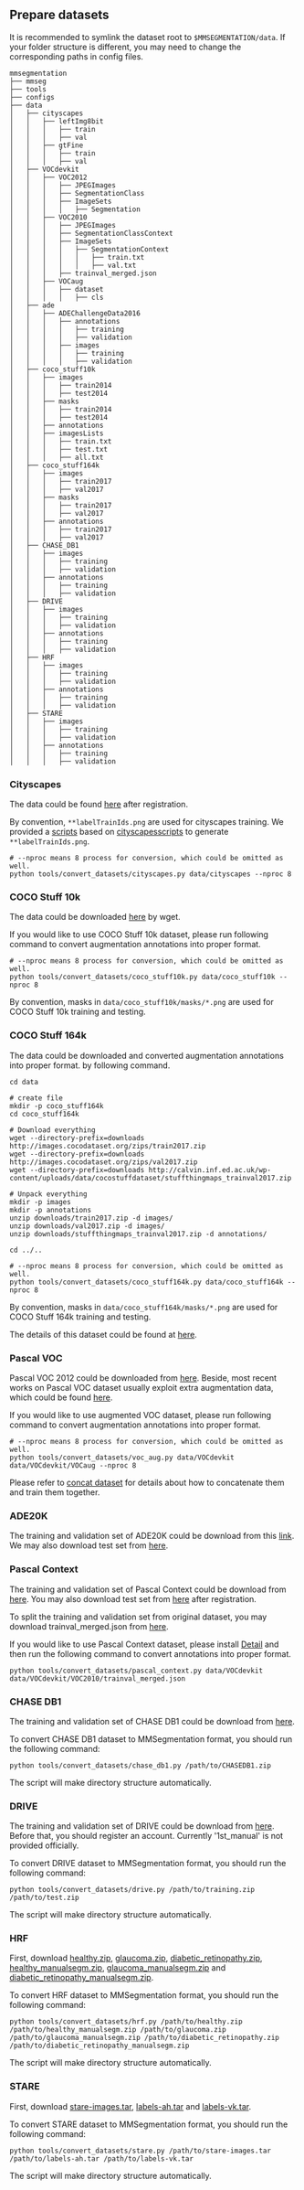 ## Prepare datasets

It is recommended to symlink the dataset root to `$MMSEGMENTATION/data`.
If your folder structure is different, you may need to change the corresponding paths in config files.

```none
mmsegmentation
├── mmseg
├── tools
├── configs
├── data
│   ├── cityscapes
│   │   ├── leftImg8bit
│   │   │   ├── train
│   │   │   ├── val
│   │   ├── gtFine
│   │   │   ├── train
│   │   │   ├── val
│   ├── VOCdevkit
│   │   ├── VOC2012
│   │   │   ├── JPEGImages
│   │   │   ├── SegmentationClass
│   │   │   ├── ImageSets
│   │   │   │   ├── Segmentation
│   │   ├── VOC2010
│   │   │   ├── JPEGImages
│   │   │   ├── SegmentationClassContext
│   │   │   ├── ImageSets
│   │   │   │   ├── SegmentationContext
│   │   │   │   │   ├── train.txt
│   │   │   │   │   ├── val.txt
│   │   │   ├── trainval_merged.json
│   │   ├── VOCaug
│   │   │   ├── dataset
│   │   │   │   ├── cls
│   ├── ade
│   │   ├── ADEChallengeData2016
│   │   │   ├── annotations
│   │   │   │   ├── training
│   │   │   │   ├── validation
│   │   │   ├── images
│   │   │   │   ├── training
│   │   │   │   ├── validation
│   ├── coco_stuff10k
│   │   ├── images
│   │   │   ├── train2014
│   │   │   ├── test2014
│   │   ├── masks
│   │   │   ├── train2014
│   │   │   ├── test2014
│   │   ├── annotations
│   │   ├── imagesLists
│   │   │   ├── train.txt
│   │   │   ├── test.txt
│   │   │   ├── all.txt
│   ├── coco_stuff164k
│   │   ├── images
│   │   │   ├── train2017
│   │   │   ├── val2017
│   │   ├── masks
│   │   │   ├── train2017
│   │   │   ├── val2017
│   │   ├── annotations
│   │   │   ├── train2017
│   │   │   ├── val2017
│   ├── CHASE_DB1
│   │   ├── images
│   │   │   ├── training
│   │   │   ├── validation
│   │   ├── annotations
│   │   │   ├── training
│   │   │   ├── validation
│   ├── DRIVE
│   │   ├── images
│   │   │   ├── training
│   │   │   ├── validation
│   │   ├── annotations
│   │   │   ├── training
│   │   │   ├── validation
│   ├── HRF
│   │   ├── images
│   │   │   ├── training
│   │   │   ├── validation
│   │   ├── annotations
│   │   │   ├── training
│   │   │   ├── validation
│   ├── STARE
│   │   ├── images
│   │   │   ├── training
│   │   │   ├── validation
│   │   ├── annotations
│   │   │   ├── training
│   │   │   ├── validation

```

### Cityscapes

The data could be found [here](https://www.cityscapes-dataset.com/downloads/) after registration.

By convention, `**labelTrainIds.png` are used for cityscapes training.
We provided a [scripts](https://github.com/open-mmlab/mmsegmentation/blob/master/tools/convert_datasets/cityscapes.py) based on [cityscapesscripts](https://github.com/mcordts/cityscapesScripts)
to generate `**labelTrainIds.png`.

```shell
# --nproc means 8 process for conversion, which could be omitted as well.
python tools/convert_datasets/cityscapes.py data/cityscapes --nproc 8
```

### COCO Stuff 10k

The data could be downloaded [here](http://calvin.inf.ed.ac.uk/wp-content/uploads/data/cocostuffdataset/cocostuff-10k-v1.1.zip) by wget.

If you would like to use COCO Stuff 10k dataset, please run following command to convert augmentation annotations into proper format.

```shell
# --nproc means 8 process for conversion, which could be omitted as well.
python tools/convert_datasets/coco_stuff10k.py data/coco_stuff10k --nproc 8
```

By convention, masks in `data/coco_stuff10k/masks/*.png` are used for COCO Stuff 10k training and testing.


### COCO Stuff 164k

The data could be downloaded and converted augmentation annotations into proper format. by following command.

```shell
cd data

# create file
mkdir -p coco_stuff164k
cd coco_stuff164k

# Download everything
wget --directory-prefix=downloads http://images.cocodataset.org/zips/train2017.zip
wget --directory-prefix=downloads http://images.cocodataset.org/zips/val2017.zip
wget --directory-prefix=downloads http://calvin.inf.ed.ac.uk/wp-content/uploads/data/cocostuffdataset/stuffthingmaps_trainval2017.zip

# Unpack everything
mkdir -p images
mkdir -p annotations
unzip downloads/train2017.zip -d images/
unzip downloads/val2017.zip -d images/
unzip downloads/stuffthingmaps_trainval2017.zip -d annotations/

cd ../..

# --nproc means 8 process for conversion, which could be omitted as well.
python tools/convert_datasets/coco_stuff164k.py data/coco_stuff164k --nproc 8
```

By convention, masks in `data/coco_stuff164k/masks/*.png` are used for COCO Stuff 164k training and testing.

The details of this dataset could be found at [here](https://github.com/nightrome/cocostuff#downloads).


### Pascal VOC

Pascal VOC 2012 could be downloaded from [here](http://host.robots.ox.ac.uk/pascal/VOC/voc2012/VOCtrainval_11-May-2012.tar).
Beside, most recent works on Pascal VOC dataset usually exploit extra augmentation data, which could be found [here](http://www.eecs.berkeley.edu/Research/Projects/CS/vision/grouping/semantic_contours/benchmark.tgz).

If you would like to use augmented VOC dataset, please run following command to convert augmentation annotations into proper format.

```shell
# --nproc means 8 process for conversion, which could be omitted as well.
python tools/convert_datasets/voc_aug.py data/VOCdevkit data/VOCdevkit/VOCaug --nproc 8
```

Please refer to [concat dataset](https://github.com/open-mmlab/mmsegmentation/blob/master/docs/tutorials/new_dataset.md#concatenate-dataset) for details about how to concatenate them and train them together.

### ADE20K

The training and validation set of ADE20K could be download from this [link](http://data.csail.mit.edu/places/ADEchallenge/ADEChallengeData2016.zip).
We may also download test set from [here](http://data.csail.mit.edu/places/ADEchallenge/release_test.zip).

### Pascal Context

The training and validation set of Pascal Context could be download from [here](http://host.robots.ox.ac.uk/pascal/VOC/voc2010/VOCtrainval_03-May-2010.tar). You may also download test set from [here](http://host.robots.ox.ac.uk:8080/eval/downloads/VOC2010test.tar) after registration.

To split the training and validation set from original dataset, you may download trainval_merged.json from [here](https://codalabuser.blob.core.windows.net/public/trainval_merged.json).

If you would like to use Pascal Context dataset, please install [Detail](https://github.com/zhanghang1989/detail-api) and then run the following command to convert annotations into proper format.

```shell
python tools/convert_datasets/pascal_context.py data/VOCdevkit data/VOCdevkit/VOC2010/trainval_merged.json
```

### CHASE DB1

The training and validation set of CHASE DB1 could be download from [here](https://staffnet.kingston.ac.uk/~ku15565/CHASE_DB1/assets/CHASEDB1.zip).

To convert CHASE DB1 dataset to MMSegmentation format, you should run the following command:

```shell
python tools/convert_datasets/chase_db1.py /path/to/CHASEDB1.zip
```

The script will make directory structure automatically.

### DRIVE

The training and validation set of DRIVE could be download from [here](https://drive.grand-challenge.org/). Before that, you should register an account. Currently '1st_manual' is not provided officially.

To convert DRIVE dataset to MMSegmentation format, you should run the following command:

```shell
python tools/convert_datasets/drive.py /path/to/training.zip /path/to/test.zip
```

The script will make directory structure automatically.

### HRF

First, download [healthy.zip](https://www5.cs.fau.de/fileadmin/research/datasets/fundus-images/healthy.zip), [glaucoma.zip](https://www5.cs.fau.de/fileadmin/research/datasets/fundus-images/glaucoma.zip), [diabetic_retinopathy.zip](https://www5.cs.fau.de/fileadmin/research/datasets/fundus-images/diabetic_retinopathy.zip), [healthy_manualsegm.zip](https://www5.cs.fau.de/fileadmin/research/datasets/fundus-images/healthy_manualsegm.zip), [glaucoma_manualsegm.zip](https://www5.cs.fau.de/fileadmin/research/datasets/fundus-images/glaucoma_manualsegm.zip) and [diabetic_retinopathy_manualsegm.zip](https://www5.cs.fau.de/fileadmin/research/datasets/fundus-images/diabetic_retinopathy_manualsegm.zip).

To convert HRF dataset to MMSegmentation format, you should run the following command:

```shell
python tools/convert_datasets/hrf.py /path/to/healthy.zip /path/to/healthy_manualsegm.zip /path/to/glaucoma.zip /path/to/glaucoma_manualsegm.zip /path/to/diabetic_retinopathy.zip /path/to/diabetic_retinopathy_manualsegm.zip
```

The script will make directory structure automatically.

### STARE

First, download [stare-images.tar](http://cecas.clemson.edu/~ahoover/stare/probing/stare-images.tar), [labels-ah.tar](http://cecas.clemson.edu/~ahoover/stare/probing/labels-ah.tar) and [labels-vk.tar](http://cecas.clemson.edu/~ahoover/stare/probing/labels-vk.tar).

To convert STARE dataset to MMSegmentation format, you should run the following command:

```shell
python tools/convert_datasets/stare.py /path/to/stare-images.tar /path/to/labels-ah.tar /path/to/labels-vk.tar
```

The script will make directory structure automatically.
